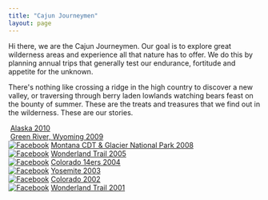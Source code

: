 ```yaml
---
title: "Cajun Journeymen"
layout: page
---
```


Hi there, we are the Cajun Journeymen. Our goal is to explore great wilderness areas and experience all that nature has to offer. We do this by planning annual trips that generally test our endurance, fortitude and appetite for the unknown.

There's nothing like crossing a ridge in the high country to discover a new valley, or traversing through berry laden lowlands watching bears feast on the bounty of summer. These are the treats and treasures that we find out in the wilderness. These are our stories.

<div class="vinette">
<a href="alaska-2010.html"><img src="http://lh4.googleusercontent.com/-zMyw0wd2myM/Tn0GpCsi9PI/AAAAAAAACzc/kqHtVOwe4jM/Slide25%25255B4%25255D.jpg" alt="" /></a>
<a href="alaska-2010.html">Alaska 2010</a>
</div>

<div class="vinette">
<a href="wyoming-2009.html"><img src="http://lh4.googleusercontent.com/-FBw4OpFCWHg/SplZ1xXPSnI/AAAAAAAAGSY/m3vVuFD2_Bc/s800/IMG_2606.jpg" alt="" /></a>
<a href="wyoming-2009.html">Green River, Wyoming 2009</a>
</div>

<div class="vinette">
<a href="glacier-2008.html"><img src="http://lh4.googleusercontent.com/-13tjVYVLH1I/Tn0Go60_uKI/AAAAAAAACzU/XUt9SdBmfww/IMG_1726%25255B21%25255D.jpg" alt="Facebook" /></a>
<a href="glacier-2008.html">Montana CDT &amp; Glacier National Park 2008</a>
</div>

<div class="vinette">
<a href="wonderland-2005.html"><img src="http://lh5.googleusercontent.com/-WPjfQZgYhro/Tn0Go490Q8I/AAAAAAAACzY/CQZZEcDVps0/IMG_5949%25255B13%25255D.jpg" alt="Facebook" /></a>
<a href="wonderland-2005.html">Wonderland Trail 2005</a>
</div>

<div class="vinette">
<a href="colorado-2004.html"><img src="http://lh3.googleusercontent.com/-LhpqrmQLPlI/Tn0Gr1f6KSI/AAAAAAAACzs/pEaJ3Fwb6ZU/14ersmain3%25255B6%25255D.jpg" alt="Facebook" /></a>
<a href="colorado-2004.html">Colorado 14ers 2004</a>
</div>

<div class="vinette">
<a href="yosemite-2003.html"><img src="http://lh3.googleusercontent.com/-teMWznUYvhU/Tn0GrcDMjtI/AAAAAAAACzo/kHKGgud1t7k/111_31a%252520yosemite%252520026%25255B10%25255D.jpg" alt="Facebook" /></a>
<a href="yosemite-2003.html">Yosemite 2003</a>
</div>

<div class="vinette">
<a href="colorado-2002.html"><img src="http://lh4.googleusercontent.com/-jALjzePOD-Y/TGyJvgcl-OI/AAAAAAAAMfU/pX6qXegLt8I/s800/Slide1.JPG" alt="Facebook" /></a>
<a href="colorado-2002.html">Colorado 2002</a>
</div>

<div class="vinette">
<a href="wonderland-2001.html"><img src="https://lh6.googleusercontent.com/-UegybA1tnjU/Tn0GrPMI79I/AAAAAAAACzg/TURx1Z_kliM/group%252520rock%252520peak%252520shirt%25255B4%25255D.jpg" alt="Facebook" /></a>
<a href="wonderland-2001.html">Wonderland Trail 2001</a>
</div>
